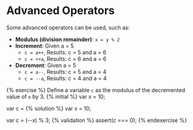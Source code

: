 # Advanced Operators

Some advanced operators can be used, such as:

* **Modulus (division remainder)**: ```x = y % 2```
* **Increment**: Given a = 5
    * ```c = a++```, Results: c = 5 and a = 6
    * ```c = ++a```, Results: c = 6 and a = 6
* **Decrement**: Given a = 5
    * ```c = a--```, Results: c = 5 and a = 4
    * ```c = --a```, Results: c = 4 and a = 4



{% exercise %}
Define a variable `c` as the modulus of the decremented value of `x` by 3.
{% initial %}
var x = 10;

var c =
{% solution %}
var x = 10;

var c = (--x) % 3;
{% validation %}
assert(c === 0);
{% endexercise %}
